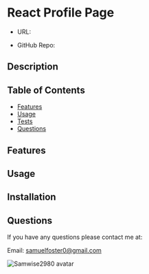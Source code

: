 # React Profile Page

- URL: 

- GitHub Repo: 



## Description



## Table of Contents
- [Features](#features)
- [Usage](#usage)
- [Tests](#installation)
- [Questions](#questions)


## Features



## Usage



## Installation


## Questions

If you have any questions please contact me at:

Email: samuelfoster0@gmail.com

![Samwise2980 avatar](https://avatars1.githubusercontent.com/u/56857948?v=4)
